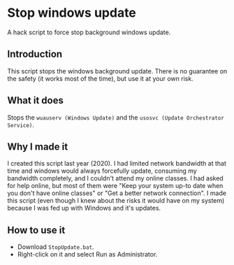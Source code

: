 # Stop windows update
A hack script to force stop background windows update.

## Introduction
This script stops the windows background update. There is no guarantee on the safety (it works most of the time), but use it at your own risk.

## What it does
Stops the `wuauserv (Windows Update)` and the `usosvc (Update Orchestrator Service)`.

## Why I made it
I created this script last year (2020). I had limited network bandwidth at that time and windows would always forcefully update, consuming my bandwidth completely, and I couldn't attend my online classes. I had asked for help online, but most of them were "Keep your system up-to date when you don't have online classes" or "Get a better network connection". I made this script (even though I knew about the risks it would have on my system) because I was fed up with Windows and it's updates.

## How to use it
- Download `StopUpdate.bat`.
- Right-click on it and select Run as Administrator.
